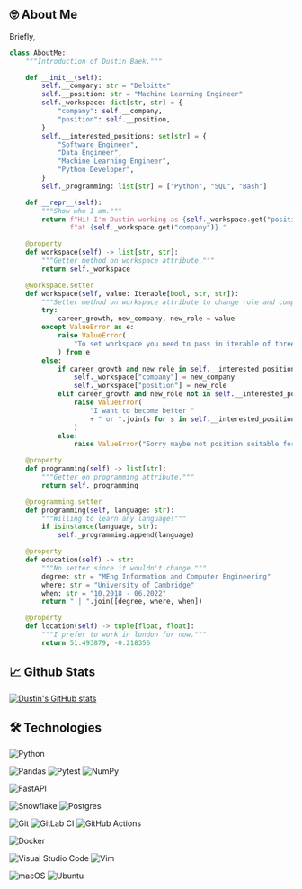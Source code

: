 ## :nerd_face: About Me

Briefly,
```python
class AboutMe:
    """Introduction of Dustin Baek."""

    def __init__(self):
        self.__company: str = "Deloitte"
        self.__position: str = "Machine Learning Engineer"
        self._workspace: dict[str, str] = {
            "company": self.__company,
            "position": self.__position,
        }
        self.__interested_positions: set[str] = {
            "Software Engineer",
            "Data Engineer",
            "Machine Learning Engineer",
            "Python Developer",
        }
        self._programming: list[str] = ["Python", "SQL", "Bash"]

    def __repr__(self):
        """Show who I am."""
        return f"Hi! I'm Dustin working as {self._workspace.get("position")}" +\
               f"at {self._workspace.get("company")}."

    @property
    def workspace(self) -> list[str, str]:
        """Getter method on workspace attribute."""
        return self._workspace

    @workspace.setter
    def workspace(self, value: Iterable[bool, str, str]):
        """Setter method on workspace attribute to change role and company."""
        try:
            career_growth, new_company, new_role = value
        except ValueError as e:
            raise ValueError(
                "To set workspace you need to pass in iterable of three elements."
            ) from e
        else:
            if career_growth and new_role in self.__interested_positions:
                self._workspace["company"] = new_company
                self._workspace["position"] = new_role
            elif career_growth and new_role not in self.__interested_positions:
                raise ValueError(
                    "I want to become better "
                    + " or ".join(s for s in self.__interested_positions)
                )
            else:
                raise ValueError("Sorry maybe not position suitable for me.")

    @property
    def programming(self) -> list[str]:
        """Getter on programming attribute."""
        return self._programming

    @programming.setter
    def programming(self, language: str):
        """Willing to learn any language!"""
        if isinstance(language, str):
            self._programming.append(language)

    @property
    def education(self) -> str:
        """No setter since it wouldn't change."""
        degree: str = "MEng Information and Computer Engineering"
        where: str = "University of Cambridge"
        when: str = "10.2018 - 06.2022"
        return " | ".join([degree, where, when])

    @property
    def location(self) -> tuple[float, float]:
        """I prefer to work in london for now."""
        return 51.493879, -0.218356
```

## :chart_with_upwards_trend: Github Stats
[![Dustin's GitHub stats](https://github-readme-stats.vercel.app/api?username=dustinbaekpersonal&show_icons=true&theme=dracula)](https://github.com/anuraghazra/github-readme-stats)

## :hammer_and_wrench: Technologies
![Python](https://img.shields.io/badge/python-3670A0?style=for-the-badge&logo=python&logoColor=ffdd54)

![Pandas](https://img.shields.io/badge/pandas-%23150458.svg?style=for-the-badge&logo=pandas&logoColor=white)
![Pytest](https://a11ybadges.com/badge?logo=pytest)
![NumPy](https://img.shields.io/badge/numpy-%23013243.svg?style=for-the-badge&logo=numpy&logoColor=white)

![FastAPI](https://img.shields.io/badge/FastAPI-005571?style=for-the-badge&logo=fastapi)

![Snowflake](https://a11ybadges.com/badge?logo=snowflake)
![Postgres](https://img.shields.io/badge/postgres-%23316192.svg?style=for-the-badge&logo=postgresql&logoColor=white)

![Git](https://img.shields.io/badge/git-%23F05033.svg?style=for-the-badge&logo=git&logoColor=white)
![GitLab CI](https://img.shields.io/badge/gitlab%20ci-%23181717.svg?style=for-the-badge&logo=gitlab&logoColor=white)
![GitHub Actions](https://img.shields.io/badge/github%20actions-%232671E5.svg?style=for-the-badge&logo=githubactions&logoColor=white)

![Docker](https://img.shields.io/badge/docker-%230db7ed.svg?style=for-the-badge&logo=docker&logoColor=white)

![Visual Studio Code](https://img.shields.io/badge/Visual%20Studio%20Code-0078d7.svg?style=for-the-badge&logo=visual-studio-code&logoColor=white)
![Vim](https://img.shields.io/badge/VIM-%2311AB00.svg?style=for-the-badge&logo=vim&logoColor=white)

![macOS](https://img.shields.io/badge/mac%20os-000000?style=for-the-badge&logo=macos&logoColor=F0F0F0)
![Ubuntu](https://img.shields.io/badge/Ubuntu-E95420?style=for-the-badge&logo=ubuntu&logoColor=white)
